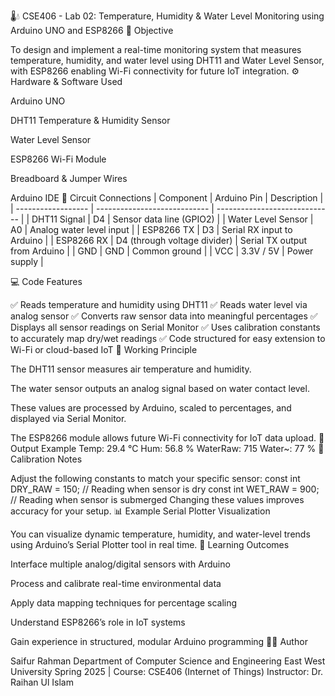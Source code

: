 🌡️💧 CSE406 - Lab 02: Temperature, Humidity & Water Level Monitoring using Arduino UNO and ESP8266
📘 Objective

To design and implement a real-time monitoring system that measures temperature, humidity, and water level using DHT11 and Water Level Sensor, with ESP8266 enabling Wi-Fi connectivity for future IoT integration.
⚙️ Hardware & Software Used

Arduino UNO

DHT11 Temperature & Humidity Sensor

Water Level Sensor

ESP8266 Wi-Fi Module

Breadboard & Jumper Wires

Arduino IDE
🧩 Circuit Connections
| Component          | Arduino Pin                  | Description                   |
| ------------------ | ---------------------------- | ----------------------------- |
| DHT11 Signal       | D4                           | Sensor data line (GPIO2)      |
| Water Level Sensor | A0                           | Analog water level input      |
| ESP8266 TX         | D3                           | Serial RX input to Arduino    |
| ESP8266 RX         | D4 (through voltage divider) | Serial TX output from Arduino |
| GND                | GND                          | Common ground                 |
| VCC                | 3.3V / 5V                    | Power supply                  |

💻 Code Features

✅ Reads temperature and humidity using DHT11
✅ Reads water level via analog sensor
✅ Converts raw sensor data into meaningful percentages
✅ Displays all sensor readings on Serial Monitor
✅ Uses calibration constants to accurately map dry/wet readings
✅ Code structured for easy extension to Wi-Fi or cloud-based IoT
🧠 Working Principle

The DHT11 sensor measures air temperature and humidity.

The water sensor outputs an analog signal based on water contact level.

These values are processed by Arduino, scaled to percentages, and displayed via Serial Monitor.

The ESP8266 module allows future Wi-Fi connectivity for IoT data upload.
🔢 Output Example
Temp: 29.4 °C   Hum: 56.8 %   WaterRaw: 715   Water~: 77 %
🧪 Calibration Notes

Adjust the following constants to match your specific sensor:
const int DRY_RAW = 150;   // Reading when sensor is dry
const int WET_RAW = 900;   // Reading when sensor is submerged
Changing these values improves accuracy for your setup.
📊 Example Serial Plotter Visualization

You can visualize dynamic temperature, humidity, and water-level trends using Arduino’s Serial Plotter tool in real time.
🧠 Learning Outcomes

Interface multiple analog/digital sensors with Arduino

Process and calibrate real-time environmental data

Apply data mapping techniques for percentage scaling

Understand ESP8266’s role in IoT systems

Gain experience in structured, modular Arduino programming
👨‍💻 Author

Saifur Rahman
Department of Computer Science and Engineering
East West University
Spring 2025 | Course: CSE406 (Internet of Things)
Instructor: Dr. Raihan Ul Islam
